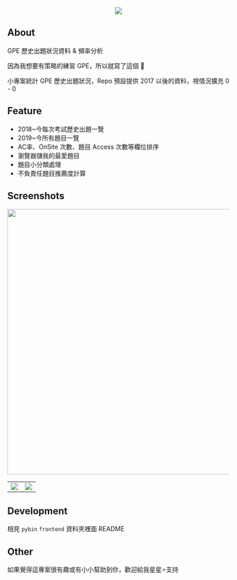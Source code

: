 <p align="center">
<a href="https://gpe-helper.setsal.dev/" target="_blank">
<img src="https://i.imgur.com/Y0gF5zB.png" >
</a>
</p>

## About

GPE 歷史出題狀況資料 & 頻率分析

因為我想要有策略的練習 GPE，所以就寫了這個 🤠

小專案統計 GPE 歷史出題狀況，Repo 預設提供 2017 以後的資料，視情況擴充 0 - 0

## Feature

+ 2018~今每次考試歷史出題一覽
+ 2019~今所有題目一覽
+ AC率、OnSite 次數、題目 Access 次數等欄位排序
+ 瀏覽器儲我的最愛題目
+ 題目小分類處理
+ 不負責任題目推薦度計算

## Screenshots
<p align="center">
<img src="https://i.imgur.com/A4A3LVi.png" width="600" />
</p>

|            |  |
:-------------------------:|:-------------------------:
![](https://i.imgur.com/sZo4pI4.png)  |  ![](https://i.imgur.com/9JeyKO0.png)

## Development

相見 `pybin` `frontend` 資料夾裡面 README

## Other

如果覺得這專案很有趣或有小小幫助到你，歡迎給我星星⭐支持